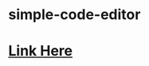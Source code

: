 # simple-code-editor
# [ Link Here](https://drive.google.com/file/d/16vntryHaxTOGd2v_PUEmKtig68RpfLL2/view?usp=sharing)
